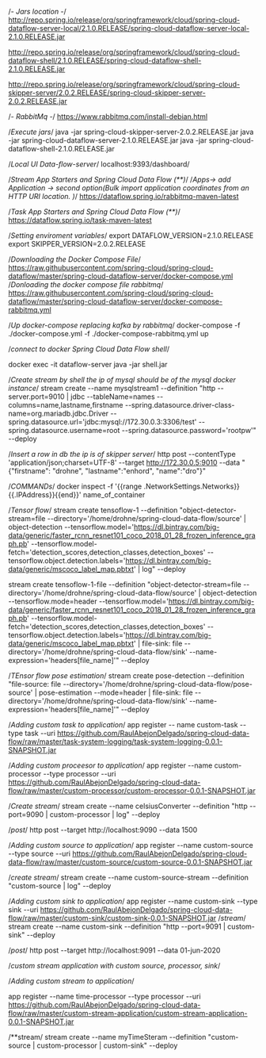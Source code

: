 /*- Jars location -*/
http://repo.spring.io/release/org/springframework/cloud/spring-cloud-dataflow-server-local/2.1.0.RELEASE/spring-cloud-dataflow-server-local-2.1.0.RELEASE.jar

http://repo.spring.io/release/org/springframework/cloud/spring-cloud-dataflow-shell/2.1.0.RELEASE/spring-cloud-dataflow-shell-2.1.0.RELEASE.jar

http://repo.spring.io/release/org/springframework/cloud/spring-cloud-skipper-server/2.0.2.RELEASE/spring-cloud-skipper-server-2.0.2.RELEASE.jar

/*- RabbitMq -*/
https://www.rabbitmq.com/install-debian.html

/*Execute jars*/
java -jar spring-cloud-skipper-server-2.0.2.RELEASE.jar
java -jar spring-cloud-dataflow-server-2.1.0.RELEASE.jar
java -jar spring-cloud-dataflow-shell-2.1.0.RELEASE.jar

/*Local UI Data-flow-server*/
localhost:9393/dashboard/

/*Stream App Starters and Spring Cloud Data Flow (**)*/
/*Apps-> add Application -> second option(Bulk import application coordinates from an HTTP URI location. )*/
https://dataflow.spring.io/rabbitmq-maven-latest

/*Task App Starters and Spring Cloud Data Flow (**)*/
https://dataflow.spring.io/task-maven-latest


/*Setting enviroment variables*/
export DATAFLOW_VERSION=2.1.0.RELEASE
export SKIPPER_VERSION=2.0.2.RELEASE

/*Downloading the Docker Compose File*/
https://raw.githubusercontent.com/spring-cloud/spring-cloud-dataflow/master/spring-cloud-dataflow-server/docker-compose.yml
/*Donloading the docker compose file rabbitmq*/
https://raw.githubusercontent.com/spring-cloud/spring-cloud-dataflow/master/spring-cloud-dataflow-server/docker-compose-rabbitmq.yml

/*Up docker-compose replacing kafka by rabbitmq*/
docker-compose -f ./docker-compose.yml -f ./docker-compose-rabbitmq.yml up

/*connect to docker Spring Cloud Data Flow shell*/

docker exec -it dataflow-server java -jar shell.jar

/*Create stream by shell the ip of mysql should be of the mysql docker instance*/
stream create --name mysqlstream1 --definition "http --server.port=9010 | jdbc --tableName=names --columns=name,lastname,firstname --spring.datasource.driver-class-name=org.mariadb.jdbc.Driver --spring.datasource.url='jdbc:mysql://172.30.0.3:3306/test' --spring.datasource.username=root --spring.datasource.password='rootpw'" --deploy

/*Insert a row in db the ip is of skipper server*/
http post --contentType 'application/json;charset=UTF-8' --target http://172.30.0.5:9010 --data "{\"firstname\": \"drohne\", \"lastname\":\"enhord\", \"name\":\"dro\"}"


/*COMMANDs*/
docker inspect -f '{{range .NetworkSettings.Networks}}{{.IPAddress}}{{end}}' name_of_container



/*Tensor flow*/
stream create tensoflow-1 --definition "object-detector-stream=file --directory='/home/drohne/spring-cloud-data-flow/source' | object-detection --tensorflow.model='https://dl.bintray.com/big-data/generic/faster_rcnn_resnet101_coco_2018_01_28_frozen_inference_graph.pb' --tensorflow.model-fetch='detection_scores,detection_classes,detection_boxes' --tensorflow.object.detection.labels='https://dl.bintray.com/big-data/generic/mscoco_label_map.pbtxt' | log" --deploy

stream create tensoflow-1-file --definition "object-detector-stream=file --directory='/home/drohne/spring-cloud-data-flow/source' | object-detection --tensorflow.mode=header --tensorflow.model='https://dl.bintray.com/big-data/generic/faster_rcnn_resnet101_coco_2018_01_28_frozen_inference_graph.pb' --tensorflow.model-fetch='detection_scores,detection_classes,detection_boxes' --tensorflow.object.detection.labels='https://dl.bintray.com/big-data/generic/mscoco_label_map.pbtxt' | file-sink: file --directory='/home/drohne/spring-cloud-data-flow/sink' --name-expression='headers[file_name]'" --deploy

/*TEnsor flow pose estimation*/
stream create pose-detection --definition "file-source: file --directory='/home/drohne/spring-cloud-data-flow/pose-source' | pose-estimation --mode=header | file-sink: file --directory='/home/drohne/spring-cloud-data-flow/sink' --name-expression='headers[file_name]'" --deploy


/*Adding custom task to application*/
app register -- name custom-task --type task --uri https://github.com/RaulAbejonDelgado/spring-cloud-data-flow/raw/master/task-system-logging/task-system-logging-0.0.1-SNAPSHOT.jar

/*Adding custom proceesor to application*/
app register --name custom-processor --type processor --uri https://github.com/RaulAbejonDelgado/spring-cloud-data-flow/raw/master/custom-processor/custom-processor-0.0.1-SNAPSHOT.jar

/*Create stream*/
stream create --name celsiusConverter --definition "http --port=9090 | custom-processor | log" --deploy

/*post*/
http post --target http://localhost:9090 --data 1500

/*Adding custom source to application*/
app register --name custom-source --type source --uri https://github.com/RaulAbejonDelgado/spring-cloud-data-flow/raw/master/custom-source/custom-source-0.0.1-SNAPSHOT.jar

/*create stream*/
stream create --name custom-source-stream --definition "custom-source | log" --deploy

/*Adding custom sink to application*/
app register --name custom-sink --type sink --uri https://github.com/RaulAbejonDelgado/spring-cloud-data-flow/raw/master/custom-sink/custom-sink-0.0.1-SNAPSHOT.jar
/*stream*/
stream create --name custom-sink --definition "http --port=9091 | custom-sink" --deploy

/*post*/
http post --target http://localhost:9091 --data 01-jun-2020

/*custom stream application with custom source, processor, sink*/

/*Adding custom stream to application*/

app register --name time-processor --type processor --uri https://github.com/RaulAbejonDelgado/spring-cloud-data-flow/raw/master/custom-stream-application/custom-stream-application-0.0.1-SNAPSHOT.jar

/**stream/
stream create --name myTimeSteram --definition "custom-source | custom-processor | custom-sink" --deploy






